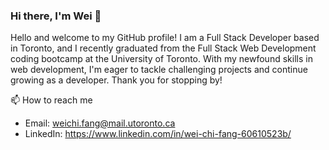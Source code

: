 ### Hi there, I'm Wei 👋

Hello and welcome to my GitHub profile! I am a Full Stack Developer based in Toronto, and I recently graduated from the Full Stack Web Development coding bootcamp at the University of Toronto. With my newfound skills in web development, I'm eager to tackle challenging projects and continue growing as a developer. Thank you for stopping by!

📫 How to reach me
- Email: weichi.fang@mail.utoronto.ca
- LinkedIn: https://www.linkedin.com/in/wei-chi-fang-60610523b/


